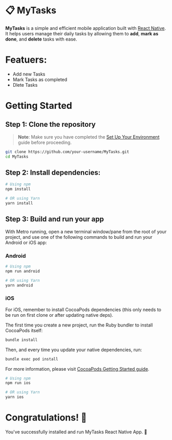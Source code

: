 # 📋 MyTasks

**MyTasks** is a simple and efficient mobile application built with [React Native](https://reactnative.dev). It helps users manage their daily tasks by allowing them to **add**, **mark as done**, and **delete** tasks with ease.

# Featuers:
-   Add new Tasks
-   Mark Tasks as completed
-   Dlete Tasks

# Getting Started


## Step 1: Clone the repository

> **Note**: Make sure you have completed the [Set Up Your Environment](https://reactnative.dev/docs/set-up-your-environment) guide before proceeding.

```bash
git clone https://github.com/your-username/MyTasks.git
cd MyTasks
```
## Step 2: Install dependencies:

```bash
# Using npm
npm install

# OR using Yarn
yarn install
```

## Step 3: Build and run your app

With Metro running, open a new terminal window/pane from the root of your project, and use one of the following commands to build and run your Android or iOS app:

### Android

```sh
# Using npm
npm run android

# OR using Yarn
yarn android
```

### iOS

For iOS, remember to install CocoaPods dependencies (this only needs to be run on first clone or after updating native deps).

The first time you create a new project, run the Ruby bundler to install CocoaPods itself:

```sh
bundle install
```

Then, and every time you update your native dependencies, run:

```sh
bundle exec pod install
```

For more information, please visit [CocoaPods Getting Started guide](https://guides.cocoapods.org/using/getting-started.html).

```sh
# Using npm
npm run ios

# OR using Yarn
yarn ios
```

# Congratulations! 🎉
You've successfully installed and run MyTasks React Native App. 🥳
